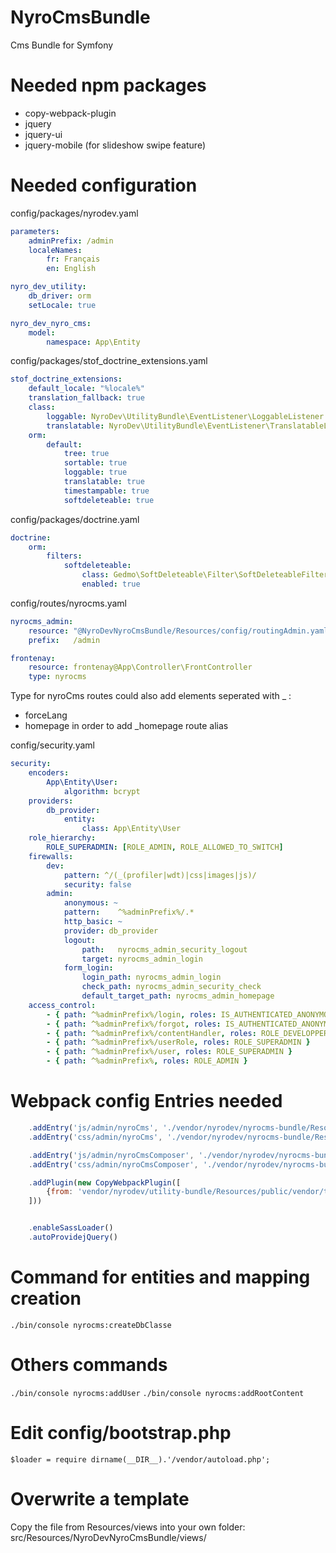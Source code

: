# NyroCmsBundle
Cms Bundle for Symfony

# Needed npm packages
- copy-webpack-plugin
- jquery
- jquery-ui
- jquery-mobile (for slideshow swipe feature)

# Needed configuration
config/packages/nyrodev.yaml
```yaml
parameters:
    adminPrefix: /admin
    localeNames:
        fr: Français
        en: English

nyro_dev_utility:
    db_driver: orm
    setLocale: true

nyro_dev_nyro_cms:
    model:
        namespace: App\Entity
```

config/packages/stof_doctrine_extensions.yaml
```yaml
stof_doctrine_extensions:
    default_locale: "%locale%"
    translation_fallback: true
    class:
        loggable: NyroDev\UtilityBundle\EventListener\LoggableListener
        translatable: NyroDev\UtilityBundle\EventListener\TranslatableListener
    orm:
        default:
            tree: true
            sortable: true
            loggable: true
            translatable: true
            timestampable: true
            softdeleteable: true
```

config/packages/doctrine.yaml
```yaml
doctrine:
    orm:
        filters:
            softdeleteable:
                class: Gedmo\SoftDeleteable\Filter\SoftDeleteableFilter
                enabled: true
```

config/routes/nyrocms.yaml
```yaml
nyrocms_admin:
    resource: "@NyroDevNyroCmsBundle/Resources/config/routingAdmin.yaml"
    prefix:   /admin

frontenay:
    resource: frontenay@App\Controller\FrontController
    type: nyrocms
```

Type for nyroCms routes could also add elements seperated with _ : 
- forceLang
- homepage in order to add _homepage route alias

config/security.yaml
```yaml
security:
    encoders:
        App\Entity\User:
            algorithm: bcrypt
    providers:
        db_provider:
            entity:
                class: App\Entity\User
    role_hierarchy:
        ROLE_SUPERADMIN: [ROLE_ADMIN, ROLE_ALLOWED_TO_SWITCH]
    firewalls:
        dev:
            pattern: ^/(_(profiler|wdt)|css|images|js)/
            security: false
        admin:
            anonymous: ~
            pattern:    ^%adminPrefix%/.*
            http_basic: ~
            provider: db_provider
            logout:
                path:   nyrocms_admin_security_logout
                target: nyrocms_admin_login
            form_login:
                login_path: nyrocms_admin_login
                check_path: nyrocms_admin_security_check
                default_target_path: nyrocms_admin_homepage
    access_control:
        - { path: ^%adminPrefix%/login, roles: IS_AUTHENTICATED_ANONYMOUSLY }
        - { path: ^%adminPrefix%/forgot, roles: IS_AUTHENTICATED_ANONYMOUSLY }
        - { path: ^%adminPrefix%/contentHandler, roles: ROLE_DEVELOPPER }
        - { path: ^%adminPrefix%/userRole, roles: ROLE_SUPERADMIN }
        - { path: ^%adminPrefix%/user, roles: ROLE_SUPERADMIN }
        - { path: ^%adminPrefix%, roles: ROLE_ADMIN }
```


# Webpack config Entries needed
```js
    .addEntry('js/admin/nyroCms', './vendor/nyrodev/nyrocms-bundle/Resources/public/js/nyroCms.js')
    .addEntry('css/admin/nyroCms', './vendor/nyrodev/nyrocms-bundle/Resources/public/css/nyroCms.scss')

    .addEntry('js/admin/nyroCmsComposer', './vendor/nyrodev/nyrocms-bundle/Resources/public/js/nyroCmsComposer.js')
    .addEntry('css/admin/nyroCmsComposer', './vendor/nyrodev/nyrocms-bundle/Resources/public/css/nyroCmsComposer.scss')

    .addPlugin(new CopyWebpackPlugin([
        {from: 'vendor/nyrodev/utility-bundle/Resources/public/vendor/tinymce', to: '../tinymce'}
    ]))


    .enableSassLoader()
    .autoProvidejQuery()
```

# Command for entities and mapping creation
`./bin/console nyrocms:createDbClasse`

# Others commands
`./bin/console nyrocms:addUser`
`./bin/console nyrocms:addRootContent`

# Edit config/bootstrap.php
`$loader = require dirname(__DIR__).'/vendor/autoload.php';`

# Overwrite a template
Copy the file from Resources/views into your own folder: src/Resources/NyroDevNyroCmsBundle/views/
